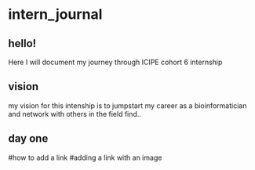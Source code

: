 # __intern_journal__

## __hello!__

Here I will document my journey through ICIPE cohort 6 internship

## vision

my vision for this intenship is to jumpstart my career as a bioinformatician and network with others in the field find..


## day one



 
#how to add a link
[]()
#adding a link with an image
![]()
